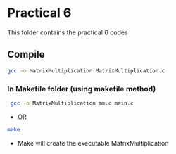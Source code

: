 # Practical 6

This folder contains the practical 6 codes

## Compile

```bash
gcc -o MatrixMultiplication MatrixMultiplication.c
```
### In Makefile folder (using makefile method)

```bash
 gcc -o MatrixMultiplication mm.c main.c
```
- OR

```bash
make
```
* Make will create the executable MatrixMultiplication